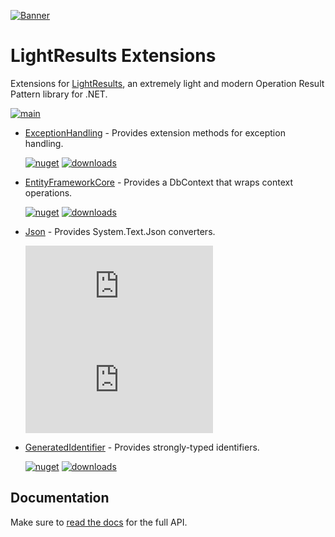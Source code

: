 [![Banner](https://raw.githubusercontent.com/jscarle/LightResults/main/Banner.png)](https://github.com/jscarle/LightResults)

# LightResults Extensions

Extensions for [LightResults](https://github.com/jscarle/LightResults), an extremely light and modern Operation Result Pattern library for .NET.

[![main](https://img.shields.io/github/actions/workflow/status/jscarle/LightResults.Extensions/main.yml?logo=github)](https://github.com/jscarle/LightResults.Extensions)

- [ExceptionHandling](https://jscarle.github.io/LightResults.Extensions/docs/exceptionhandling.html) - Provides extension methods for exception handling.

  [![nuget](https://img.shields.io/nuget/v/LightResults.Extensions.ExceptionHandling)](https://www.nuget.org/packages/LightResults.Extensions.ExceptionHandling)
  [![downloads](https://img.shields.io/nuget/dt/LightResults.Extensions.ExceptionHandling)](https://www.nuget.org/packages/LightResults.Extensions.ExceptionHandling)

- [EntityFrameworkCore](https://jscarle.github.io/LightResults.Extensions/docs/entityframeworkcore.html) - Provides a DbContext that wraps context operations.

  [![nuget](https://img.shields.io/nuget/v/LightResults.Extensions.EntityFrameworkCore)](https://www.nuget.org/packages/LightResults.Extensions.EntityFrameworkCore)
  [![downloads](https://img.shields.io/nuget/dt/LightResults.Extensions.EntityFrameworkCore)](https://www.nuget.org/packages/LightResults.Extensions.EntityFrameworkCore)

- [Json](https://jscarle.github.io/LightResults.Extensions/docs/json.html) - Provides System.Text.Json converters.

  [![nuget](https://img.shields.io/nuget/v/LightResults.Extensions.Json)](https://www.nuget.org/packages/LightResults.Extensions.Json)
  [![downloads](https://img.shields.io/nuget/dt/LightResults.Extensions.Json)](https://www.nuget.org/packages/LightResults.Extensions.Json)

- [GeneratedIdentifier](https://jscarle.github.io/LightResults.Extensions/docs/generatedidentifier.html) - Provides strongly-typed identifiers.

  [![nuget](https://img.shields.io/nuget/v/LightResults.Extensions.GeneratedIdentifier)](https://www.nuget.org/packages/LightResults.Extensions.GeneratedIdentifier)
  [![downloads](https://img.shields.io/nuget/dt/LightResults.Extensions.GeneratedIdentifier)](https://www.nuget.org/packages/LightResults.Extensions.GeneratedIdentifier)

## Documentation

Make sure to [read the docs](https://jscarle.github.io/LightResults.Extensions/) for the full API.
